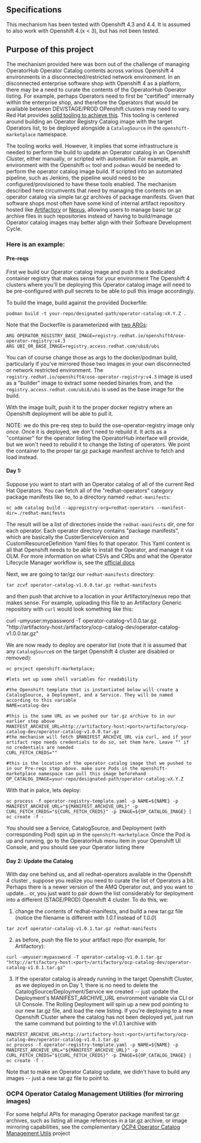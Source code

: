 
## Specifications

This mechanism has been tested with Openshift 4.3 and 4.4. It is assumed to also work with Openshift 4.(x < 3), but has not been tested.

## Purpose of this project

The mechanism provided here was born out of the challenge of managing OperatorHub Operator Catalog contents across various Openshift 4 environments in a disconnected/restricted network environment. In an disconnected enterprise software shop with Openshift 4 as a platform, there may be a need to curate the contents of the OperatorHub Operator listing. For example, perhaps Operators need to first be "certified" internally within the enterprise shop, and therefore the Operators that would be available between DEV/STAGE/PROD OPenshift clusters may need to vary. Red Hat provides [solid tooling to achieve this](https://docs.openshift.com/container-platform/4.3/operators/olm-restricted-networks.html). This tooling is  centered around building an Operator Registry Catalog image with the target Operators list, to be deployed alongside a `CatalogSource` in the `openshift-marketplace` namespace. 

The tooling works well. However, it implies that some infrastructure is needed to perform the build to update an Operator catalog in an Openshift Cluster, either manually, or scripted with automation. For example, an environment with the Openshift `oc` tool and `podman` would be needed to perform the operator catalog image build. If scripted into an automated pipeline, such as Jenkins, the pipeline would need to be configured/provisioned to have these tools enabled. The mechanism described here circumvents that need by managing the contents on an operator catalog via simple tar.gz archives of package manifests. Given that software shops most often have some kind of internal artifact repository hosted like [Artifactory](https://jfrog.com/artifactory/) or [Nexus](https://www.sonatype.com/product-nexus-repository), allowing users to manage basic tar.gz archive files in such repositories instead of having to build/manage Operator  catalog images may better align with their Software Development Cycle. 



### Here is an example:

#### Pre-reqs
First we build our Operator catalog image and push it to a dedicated container registry that makes sense for your environment The Openshift 4 clusters where you'll be deploying this Operator catalog image will need to be pre-configured with pull secrets to be able to pull this image accordingly. 

To build the image, build against the provided Dockerfile:
```
podman build -t your-repo/designated-path/operator-catalog:vX.Y.Z . 
```
Note that the Dockerfile is parameterized with [two ARGs](https://github.com/ldojo/ocp4-operator-catalog-pipeline/blob/master/Dockerfile#L1):
```
ARG OPERATOR_REGISTRY_BASE_IMAGE=registry.redhat.io/openshift4/ose-operator-registry:v4.3
ARG UBI_OR_BASE_IMAGE=registry.access.redhat.com/ubi8/ubi
```
You can of course change those as args to the docker/podman build, particularly if you've mirrored those two images in your own disconnected or network restricted environment. The `registry.redhat.io/openshift4/ose-operator-registry:v4.3` image is used as a "builder" image to extract some needed binaries from, and the `registry.access.redhat.com/ubi8/ubi` is used as the base image for the build.

With the image built, push it to the proper docker registry where an Openshift deployment will be able to pull it. 

NOTE: we do this pre-req step to build the ose-operator-registry image only *once*. Once it is deployed, we don't need to rebuild it. It acts as a "container" for the operator listing the OperatorHub interface will provide, but we won't need to rebuild it to change the listing of operators. We point the container to the proper tar.gz package manifest archive to fetch and load instead. 

#### Day 1: 

Suppose you want to start with an Operator catalog of all of the current Red Hat Operators. You can fetch all of the "redhat-operators" category package manifests like so, to a directory named `redhat-manifests`:
```
oc adm catalog build --appregistry-org=redhat-operators --manifest-dir=./redhat-manifests
```

The result will be a list of directories inside the `redhat-manifests` dir, one for each operator. Each operator directory contains "package manifests", which are basically the CusterServiceVersion and CustomResourceDefinition Yaml files fo that operator. This Yaml content is all that Openshift needs to be able to install the Operator, and manage it via OLM. For more information on what CSVs and CRDs and what the Operator Lifecycle Manager workflow is, see the [official docs](https://docs.openshift.com/container-platform/4.3/operators/understanding_olm/olm-understanding-olm.html)

Next, we are going to tar/gz our `redhat-manifests` directory:
```
tar zcvf operator-catalog-v1.0.0.tar.gz redhat-manifests
```

and then push that archive to a location in your Artifactory/nexus repo that makes sense. For example, uploading this file to an Artifactory Generic repository with `curl` would look something like this:

curl -umyuser:mypassword -T operator-catalog-v1.0.0.tar.gz "http://artifactory-host:<port>/artifactory/ocp-catalog-dev/operator-catalog-v1.0.0.tar.gz"

We are now ready to deploy are operator list (note that it is assumed that any `CatalogSource`s on the target Openshift 4 cluster are disabled or removed):

```
oc project openshift-marketplace;

#lets set up some shell variables for readability

#the Openshift template that is instantiated below will create a CatalogSource, a Deployment, and a Service. They will be named according to this variable
NAME=catalog-dev

#this is the same URL as we pushed our tar.gz archive to in our earlier step above
MANIFEST_ARCHIVE_URL=http://artifactory-host:<port>/artifactory/ocp-catalog-dev/operator-catalog-v1.0.0.tar.gz
#the mechanism will fetch $MANIFEST_ARCHIVE_URL via curl, and if your artifact repo needs credentials to do so, set them here. Leave "" if no credentials are needed
CURL_FETCH_CREDS=""

#this is the location of the operator catalog image that we pushed to in our Pre-reqs step above. make sure Pods in the openshift-marketplace namespace can pull this image beforehand
OP_CATALOG_IMAGE=your-repo/designated-path/operator-catalog:vX.Y.Z
```

With that in palce, lets deploy:
```
oc process -f operator-registry-template.yaml -p NAME=${NAME} -p MANIFEST_ARCHIVE_URL="${MANIFEST_ARCHIVE_URL}" -p CURL_FETCH_CREDS="${CURL_FETCH_CREDS}" -p IMAGE=${OP_CATALOG_IMAGE} | oc create -f -
```

You should see a Service, CatalogSource, and Deployment (with corresponding Pod) spin up in the `openshift-marketplace`. 
Once the Pod is up and running, go to the OperatorHub menu item in your Openshift UI Console, and you should see your Operator listing there


#### Day 2: Update the Catalog

With day one behind us, and all redhat-operators available in the Openshift 4 cluster , suppose you realize you need to curate the list of Operators a bit. Perhaps there is a newer version of the AMQ Operator out, and you want to update... or, you just want to pair down the list considerably for deployment into a different (STAGE/PROD) Openshift 4 cluster. To do this, we:
1. change the contents of redhat-manifests, and build a new tar.gz file (notice the filename is different with *1.0.1* instead of *1.0.0*)
```
tar zcvf operator-catalog-v1.0.1.tar.gz redhat-manifests
```

2. as before, push the file to your artifact repo (for example, for Artifactory):
```
curl -umyuser:mypassword -T operator-catalog-v1.0.1.tar.gz "http://artifactory-host:<port>/artifactory/ocp-catalog-dev/operator-catalog-v1.0.1.tar.gz"
```

3. If the operator catalog is already running in the target Openshift Cluster, as we deployed in on Day 1, there is no need to delete the CatalogSource/Deployment/Service we created -- just update the Deployment's MANIFEST_ARCHIVE_URL environment variable via CLI or UI Console. The Rolling Deployment will spin up a new pod pointing to our new tar.gz file, and load the new listing. If you're deploying to a new Openshift Cluster where the catalog has not been deployed yet, just run the same command but pointing to the v1.0.1 archive with 
```
MANIFEST_ARCHIVE_URL=http://artifactory-host:<port>/artifactory/ocp-catalog-dev/operator-catalog-v1.0.1.tar.gz
oc process -f operator-registry-template.yaml -p NAME=${NAME} -p MANIFEST_ARCHIVE_URL="${MANIFEST_ARCHIVE_URL}" -p CURL_FETCH_CREDS="${CURL_FETCH_CREDS}" -p IMAGE=${OP_CATALOG_IMAGE} | oc create -f -
```

Note that to make an Operator Catalog update, we didn't have to build any images -- just a new tar.gz file to point to. 

### OCP4 Operator Catalog Management Utilities (for mirroring images)
For some helpful APIs for managing Operator package manifest tar.gz archives, such as listing all image references in a tar.gz archive, or image mirroring capabilities, see the complementary [OCP4 Operator Catalog Management Utils](https://github.com/ldojo/ocp4-operator-catalog-management-utils) project
